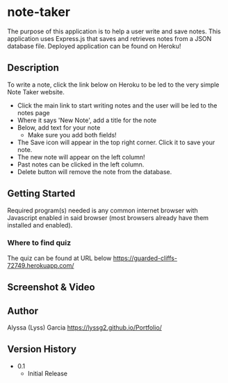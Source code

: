 # note-taker

The purpose of this application is to help a user write and save notes. This application uses Express.js that saves and retrieves notes from a JSON database file. Deployed application can be found on Heroku!

## Description

To write a note, click the link below on Heroku to be led to the very simple Note Taker website. 
- Click the main link to start writing notes and the user will be led to the notes page
- Where it says 'New Note', add a title for the note
- Below, add text for your note
  - Make sure you add both fields!
- The Save icon will appear in the top right corner. Click it to save your note.
- The new note will appear on the left column! 
- Past notes can be clicked in the left column.
- Delete button will remove the note from the database.


## Getting Started

Required program(s) needed is any common internet browser with Javascript enabled in said browser (most browsers already have them installed and enabled). 

### Where to find quiz

The quiz can be found at URL below
https://guarded-cliffs-72749.herokuapp.com/

## Screenshot & Video


## Author

Alyssa (Lyss) Garcia
https://lyssg2.github.io/Portfolio/ 

## Version History
* 0.1
    * Initial Release
